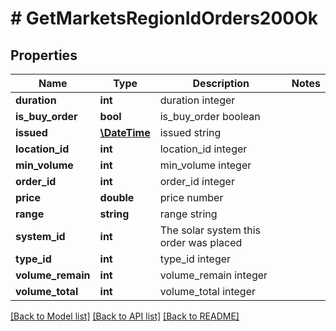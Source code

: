 # # GetMarketsRegionIdOrders200Ok

## Properties

Name | Type | Description | Notes
------------ | ------------- | ------------- | -------------
**duration** | **int** | duration integer | 
**is_buy_order** | **bool** | is_buy_order boolean | 
**issued** | [**\DateTime**](\DateTime.md) | issued string | 
**location_id** | **int** | location_id integer | 
**min_volume** | **int** | min_volume integer | 
**order_id** | **int** | order_id integer | 
**price** | **double** | price number | 
**range** | **string** | range string | 
**system_id** | **int** | The solar system this order was placed | 
**type_id** | **int** | type_id integer | 
**volume_remain** | **int** | volume_remain integer | 
**volume_total** | **int** | volume_total integer | 

[[Back to Model list]](../../README.md#documentation-for-models) [[Back to API list]](../../README.md#documentation-for-api-endpoints) [[Back to README]](../../README.md)


